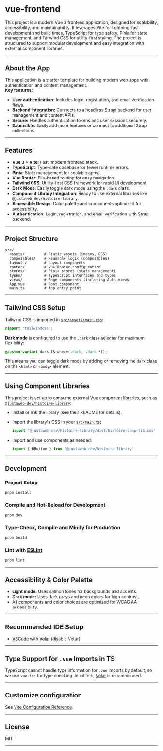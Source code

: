 # vue-frontend

This project is a modern Vue 3 frontend application, designed for scalability, accessibility, and maintainability. It leverages Vite for lightning-fast development and build times, TypeScript for type safety, Pinia for state management, and Tailwind CSS for utility-first styling. The project is structured to support modular development and easy integration with external component libraries.

---

## About the App

This application is a starter template for building modern web apps with authentication and content management.  
**Key features:**
- **User authentication:** Includes login, registration, and email verification flows.
- **Backend integration:** Connects to a headless [Strapi](https://strapi.io/) backend for user management and content APIs.
- **Secure:** Handles authentication tokens and user sessions securely.
- **Extensible:** Easily add more features or connect to additional Strapi collections.

---

## Features

- **Vue 3 + Vite**: Fast, modern frontend stack.
- **TypeScript**: Type-safe codebase for fewer runtime errors.
- **Pinia**: State management for scalable apps.
- **Vue Router**: File-based routing for easy navigation.
- **Tailwind CSS**: Utility-first CSS framework for rapid UI development.
- **Dark Mode**: Easily toggle dark mode using the `.dark` class.
- **Component Library Integration**: Ready to use external libraries like `@justaweb-dev/histoire-library`.
- **Accessible Design**: Color palette and components optimized for accessibility.
- **Authentication**: Login, registration, and email verification with Strapi backend.

---

## Project Structure

```
src/
  assets/         # Static assets (images, CSS)
  composables/    # Reusable logic (composables)
  layouts/        # Layout components
  router/         # Vue Router configuration
  stores/         # Pinia stores (state management)
  types/          # TypeScript interfaces and types
  views/          # Page components (including Auth views)
  App.vue         # Root component
  main.ts         # App entry point
```

---

## Tailwind CSS Setup

Tailwind CSS is imported in [`src/assets/main.css`](src/assets/main.css):

```css
@import 'tailwindcss';
```

**Dark mode** is configured to use the `.dark` class selector for maximum flexibility:

```css
@custom-variant dark (&:where(.dark, .dark *));
```

This means you can toggle dark mode by adding or removing the `dark` class on the `<html>` or `<body>` element.

---

## Using Component Libraries

This project is set up to consume external Vue component libraries, such as [`@justaweb-dev/histoire-library`](https://github.com/justaweb-dev/histoire-library):

- Install or link the library (see their README for details).
- Import the library's CSS in your [`src/main.ts`](src/main.ts):

  ```ts
  import '@justaweb-dev/histoire-library/dist/histoire-comp-lib.css'
  ```

- Import and use components as needed:

  ```ts
  import { HButton } from '@justaweb-dev/histoire-library'
  ```

---

## Development

### Project Setup

```bash
pnpm install
```

### Compile and Hot-Reload for Development

```bash
pnpm dev
```

### Type-Check, Compile and Minify for Production

```bash
pnpm build
```

### Lint with [ESLint](https://eslint.org/)

```bash
pnpm lint
```

---

## Accessibility & Color Palette

- **Light mode:** Uses salmon tones for backgrounds and accents.
- **Dark mode:** Uses dark grays and neon colors for high contrast.
- All components and color choices are optimized for WCAG AA accessibility.

---

## Recommended IDE Setup

- [VSCode](https://code.visualstudio.com/) with [Volar](https://marketplace.visualstudio.com/items?itemName=Vue.volar) (disable Vetur).

---

## Type Support for `.vue` Imports in TS

TypeScript cannot handle type information for `.vue` imports by default, so we use `vue-tsc` for type checking. In editors, [Volar](https://marketplace.visualstudio.com/items?itemName=Vue.volar) is recommended.

---

## Customize configuration

See [Vite Configuration Reference](https://vite.dev/config/).

---

## License

MIT

---
